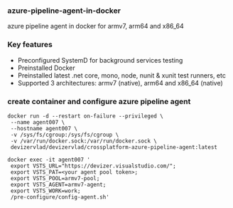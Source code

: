 ### azure-pipeline-agent-in-docker
azure pipeline agent in docker for armv7, arm64 and x86_64

### Key features
- Preconfigured SystemD for background services testing 
- Preinstalled Docker
- Preinstalled latest .net core, mono, node, nunit & xunit test runners, etc
- Supported 3 architectures: armv7 (native), arm64 and x86_64 (native)
  
### create container and configure azure pipeline agent
```
docker run -d --restart on-failure --privileged \
 --name agent007 \ 
 --hostname agent007 \
 -v /sys/fs/cgroup:/sys/fs/cgroup \
 -v /var/run/docker.sock:/var/run/docker.sock \ 
 devizervlad/devizervlad/crossplatform-azure-pipeline-agent:latest

docker exec -it agent007 '
 export VSTS_URL="https://devizer.visualstudio.com/";
 export VSTS_PAT=<your agent pool token>;
 export VSTS_POOL=armv7-pool;
 export VSTS_AGENT=armv7-agent; 
 export VSTS_WORK=work;
 /pre-configure/config-agent.sh'
```
